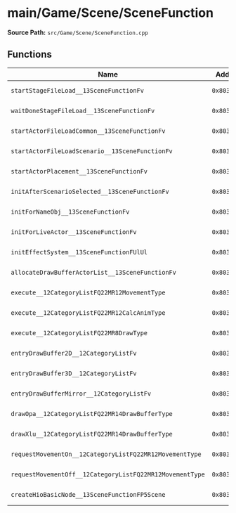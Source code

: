 # main/Game/Scene/SceneFunction

**Source Path:** `src/Game/Scene/SceneFunction.cpp`

## Functions

| Name | Address | Match % |
|------|---------|---------|
| `startStageFileLoad__13SceneFunctionFv` | `0x80344ED8` | :white_check_mark: (100.0%) |
| `waitDoneStageFileLoad__13SceneFunctionFv` | `0x80344F0C` | :white_check_mark: (100.0%) |
| `startActorFileLoadCommon__13SceneFunctionFv` | `0x80344F38` | :white_check_mark: (100.0%) |
| `startActorFileLoadScenario__13SceneFunctionFv` | `0x80344F64` | :white_check_mark: (100.0%) |
| `startActorPlacement__13SceneFunctionFv` | `0x80344F90` | :white_check_mark: (100.0%) |
| `initAfterScenarioSelected__13SceneFunctionFv` | `0x80344FBC` | :white_check_mark: (100.0%) |
| `initForNameObj__13SceneFunctionFv` | `0x80344FF8` | :white_check_mark: (100.0%) |
| `initForLiveActor__13SceneFunctionFv` | `0x8034502C` | :white_check_mark: (100.0%) |
| `initEffectSystem__13SceneFunctionFUlUl` | `0x803450C8` | :white_check_mark: (100.0%) |
| `allocateDrawBufferActorList__13SceneFunctionFv` | `0x80345120` | :white_check_mark: (100.0%) |
| `execute__12CategoryListFQ22MR12MovementType` | `0x80345150` | :white_check_mark: (100.0%) |
| `execute__12CategoryListFQ22MR12CalcAnimType` | `0x8034518C` | :white_check_mark: (100.0%) |
| `execute__12CategoryListFQ22MR8DrawType` | `0x803451C8` | :white_check_mark: (100.0%) |
| `entryDrawBuffer2D__12CategoryListFv` | `0x80345204` | :white_check_mark: (100.0%) |
| `entryDrawBuffer3D__12CategoryListFv` | `0x80345230` | :white_check_mark: (100.0%) |
| `entryDrawBufferMirror__12CategoryListFv` | `0x8034525C` | :white_check_mark: (100.0%) |
| `drawOpa__12CategoryListFQ22MR14DrawBufferType` | `0x80345288` | :white_check_mark: (100.0%) |
| `drawXlu__12CategoryListFQ22MR14DrawBufferType` | `0x803452C4` | :white_check_mark: (100.0%) |
| `requestMovementOn__12CategoryListFQ22MR12MovementType` | `0x80345300` | :white_check_mark: (100.0%) |
| `requestMovementOff__12CategoryListFQ22MR12MovementType` | `0x80345304` | :white_check_mark: (100.0%) |
| `createHioBasicNode__13SceneFunctionFP5Scene` | `0x80345308` | :white_check_mark: (100.0%) |